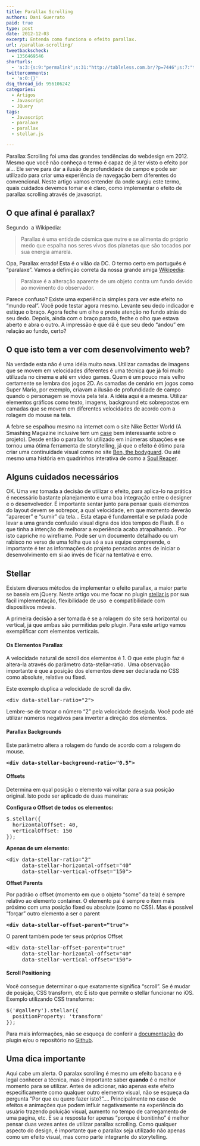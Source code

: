 ```yaml
---
title: Parallax Scrolling
authors: Dani Guerrato
paid: true
type: post
date: 2012-12-03
excerpt: Entenda como funciona o efeito parallax.
url: /parallax-scrolling/
tweetbackscheck:
  - 1356469546
shorturls:
  - 'a:3:{s:9:"permalink";s:31:"http://tableless.com.br/?p=7446";s:7:"tinyurl";s:26:"http://tinyurl.com/crq62pr";s:4:"isgd";s:19:"http://is.gd/5T9p0x";}'
twittercomments:
  - 'a:0:{}'
dsq_thread_id: 956106242
categories:
  - Artigos
  - Javascript
  - JQuery
tags:
  - Javascript
  - paralaxe
  - parallax
  - stellar.js

---
```

Parallax Scrolling foi uma das grandes tendências do webdesign em 2012. Mesmo que você não conheça o termo é capaz de já ter visto o efeito por aí&#8230; Ele serve para dar a ilusão de profundidade de campo e pode ser utilizado para criar uma experiência de navegação bem diferentes do convencional. Neste artigo vamos entender da onde surgiu este termo, quais cuidados devemos tomar e é claro, como implementar o efeito de parallax scrolling através de javascript.

## O que afinal é parallax?

Segundo  a Wikipedia:

> Parallax é uma entidade cósmica que nutre e se alimenta do próprio medo que espalha nos seres vivos dos planetas que são tocados por sua energia amarela.

Opa, Parallax errado! Esta é o vilão da DC. O termo certo em português é &#8220;paralaxe&#8221;. Vamos a definição correta da nossa grande amiga [Wikipedia][1]:

> Paralaxe é a alteração aparente de um objeto contra um fundo devido ao movimento do observador.

Parece confuso? Existe uma experiência simples para ver este efeito no &#8220;mundo real&#8221;. Você pode testar agora mesmo. Levante seu dedo indicador e estique o braço. Agora feche um olho e preste atenção no fundo atrás do seu dedo. Depois, ainda com o braço parado, feche o olho que estava aberto e abra o outro. A impressão é que dá é que seu dedo &#8220;andou&#8221; em relação ao fundo, certo?

## O que isto tem a ver com desenvolvimento web?

Na verdade esta não é uma idéia muito nova. Utilizar camadas de imagens que se movem em velocidades diferentes é uma técnica que já foi muito utilizada no cinema e até em video games. Quem é um pouco mais velho certamente se lembra dos jogos 2D. As camadas de cenário em jogos como Super Mario, por exemplo, criavam a ilusão de profundidade de campo quando o personagem se movia pela tela. A idéia aqui é a mesma. Utilizar elementos gráficos como texto, imagens, background etc sobrepostos em camadas que se movem em diferentes velocidades de acordo com a rolagem do mouse na tela.

A febre se espalhou mesmo na internet com o site Nike Better World (A Smashing Magazine inclusive tem um [case][2] bem interessante sobre o projeto). Desde então o parallax foi utilizado em inúmeras situações e se tornou uma ótima ferramenta de storytelling, já que o efeito é ótimo para criar uma continuidade visual como no site [Ben, the bodyguard][3]. Ou até mesmo uma história em quadrinhos interativa de como a [Soul Reaper][4].

## Alguns cuidados necessários

OK. Uma vez tomada a decisão de utilizar o efeito, para aplica-lo na prática é necessário bastante planejamento e uma boa integração entre o designer e o desenvolvedor. É importante sentar junto para pensar quais elementos do layout devem se sobrepor, a qual velocidade, em que momento deverão &#8220;aparecer&#8221; e &#8220;sumir&#8221; da tela&#8230; Esta etapa é fundamental e se pulada pode levar a uma grande confusão visual digna dos idos tempos do Flash. E o que tinha a intenção de melhorar a experiência acaba atrapalhando&#8230; Por isto capriche no wireframe. Pode ser um documento detalhado ou um rabisco no verso de uma folha que só a sua equipe compreende, o importante é ter as informações do projeto pensadas antes de iniciar o desenvolvimento em si ao invés de ficar na tentativa e erro.

## Stellar

Existem diversos métodos de implementar o efeito parallax, a maior parte se baseia em jQuery. Neste artigo vou me focar no plugin [stellar.js][5] por sua fácil implementação, flexibilidade de uso  e compatibilidade com dispositivos móveis.

A primeira decisão a ser tomada é se a rolagem do site será horizontal ou vertical, já que ambas são permitidas pelo plugin. Para este artigo vamos exemplificar com elementos verticais.

#### Os Elementos Parallax

A velocidade natural de scroll dos elementos é 1. O que este plugin faz é altera-la através do parâmetro data-stellar-ratio.  Uma observação importante é que a posição dos elementos deve ser declarada no CSS como absolute, relative ou fixed.

Este exemplo duplica a velocidade de scroll da div.

<pre>&lt;div data-stellar-ratio="2"&gt;</pre>

Lembre-se de trocar o número &#8220;2&#8221; pela velocidade desejada. Você pode até utilizar números negativos para inverter a direção dos elementos.

#### Parallax Backgrounds

Este parâmetro altera a rolagem do fundo de acordo com a rolagem do mouse.

<pre><strong>&lt;div data-stellar-background-ratio="0.5"&gt;</strong></pre>

#### Offsets

Determina em qual posição o elemento vai voltar para a sua posição original. Isto pode ser aplicado de duas maneiras:

**Configura o Offset de todos os elementos:**

<pre>$.stellar({
  horizontalOffset: 40,
  verticalOffset: 150
});</pre>

**Apenas de um elemento:**

<pre>&lt;div data-stellar-ratio="2"
     data-stellar-horizontal-offset="40"
     data-stellar-vertical-offset="150"&gt;</pre>

**Offset Parents**

Por padrão o offset (momento em que o objeto &#8220;some&#8221; da tela) é sempre relativo ao elemento container. O elemento pai é sempre o item mais próximo com uma posição fixed ou absolute (como no CSS). Mas é possível &#8220;forçar&#8221; outro elemento a ser o parent

<pre><strong>&lt;div data-stellar-offset-parent="true"&gt;</strong></pre>

O parent também pode ter seus próprios Offset

<pre>&lt;div data-stellar-offset-parent="true"
     data-stellar-horizontal-offset="40"
     data-stellar-vertical-offset="150"&gt;</pre>

#### Scroll Positioning

Você consegue determinar o que exatamente significa &#8220;scroll&#8221;. Se é mudar de posição, CSS transform, etc É isto que permite o stellar funcionar no iOS. Exemplo utilizando CSS transforms:

<pre>$('#gallery').stellar({
  positionProperty: 'transform'
});</pre>

Para mais informações, não se esqueça de conferir a [documentação][6] do plugin e/ou o repositório no [Github][7].

## Uma dica importante

Aqui cabe um alerta. O paralax scrolling é mesmo um efeito bacana e é legal conhecer a técnica, mas é importante saber **quando** é o melhor momento para se utilizar. Antes de adicionar, não apenas este efeito especificamente como qualquer outro elemento visual, não se esqueça da pergunta &#8220;Por que eu quero fazer isto?&#8221;&#8230;. Principalmente no caso de efeitos e animações que podem influir negativamente na experiência do usuário trazendo poluição visual, aumento no tempo de carregamento de uma pagina, etc. E se a resposta for apenas &#8220;porque é bonitinho&#8221; é melhor pensar duas vezes antes de utilizar parallax scrolling. Como qualquer aspecto do design, é importante que o parallax seja utilizado não apenas como um efeito visual, mas como parte integrante do storytelling.

 [1]: http://pt.wikipedia.org/wiki/Paralaxe "Paralaxe"
 [2]: http://coding.smashingmagazine.com/2011/07/12/behind-the-scenes-of-nike-better-world/ "Behind the scenes of nike better world"
 [3]: http://benthebodyguard.com "Ben the bodyguard"
 [4]: http://www.soul-reaper.com "Soul Reaper"
 [5]: http://markdalgleish.com/projects/stellar.js/ "Stellar.js"
 [6]: http://markdalgleish.com/projects/stellar.js/docs/ "Documentação Stellar"
 [7]: https://github.com/markdalgleish/stellar.js "Github"